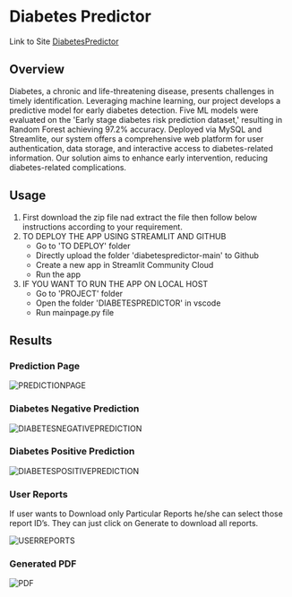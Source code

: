 # Diabetes Predictor 
Link to Site [DiabetesPredictor](https://mldiabetespredictor.streamlit.app/)
## Overview
Diabetes, a chronic and life-threatening disease, presents challenges in timely identification. Leveraging machine learning, our project develops a predictive model for early diabetes detection. Five ML models were evaluated on the 'Early stage diabetes risk prediction dataset,' resulting in Random Forest achieving 97.2% accuracy. Deployed via MySQL and Streamlite, our system offers a comprehensive web platform for user authentication, data storage, and interactive access to diabetes-related information. Our solution aims to enhance early intervention, reducing diabetes-related complications.
## Usage
1. First download the zip file nad extract the file then follow below instructions according to your requirement.
2. TO DEPLOY THE APP USING STREAMLIT AND GITHUB
   * Go to 'TO DEPLOY' folder
   * Directly upload the folder 'diabetespredictor-main' to Github
   * Create a new app in Streamlit Community Cloud
   * Run the app
3. IF YOU WANT TO RUN THE APP ON LOCAL HOST
   * Go to 'PROJECT' folder
   * Open the folder 'DIABETESPREDICTOR' in vscode
   * Run mainpage.py file
## Results
### Prediction Page
![PREDICTIONPAGE](https://github.com/user-attachments/assets/ebc91e18-a946-4b47-92a9-29a3ec960b20)
### Diabetes Negative Prediction
![DIABETESNEGATIVEPREDICTION](https://github.com/user-attachments/assets/180ff287-50b2-4b47-8eab-820ba4a819ed)
### Diabetes Positive Prediction
![DIABETESPOSITIVEPREDICTION](https://github.com/user-attachments/assets/99010b89-2a2d-4b27-a1f7-e86f4cd0af89)
### User Reports
If user wants to Download only Particular Reports he/she can select those report ID’s. They can just click on Generate to download all reports.

![USERREPORTS](https://github.com/user-attachments/assets/a9c65879-0874-47bd-8a6a-928cd99c2f69)
### Generated PDF
![PDF](https://github.com/user-attachments/assets/5daea6c9-4fb0-4ec6-bf48-bbc7bb298733)
